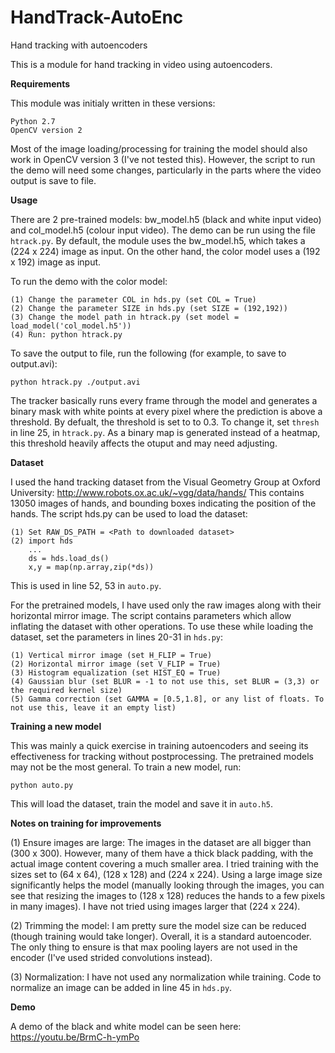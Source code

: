# HandTrack-AutoEnc
Hand tracking with autoencoders

This is a module for hand tracking in video using autoencoders.

**Requirements**

This module was initialy written in these versions:

    Python 2.7
    OpenCV version 2

Most of the image loading/processing for training the model should also work in OpenCV version 3 (I've not tested this). However, the script to run the demo will need some changes, particularly in the parts where the video output is save to file.

**Usage**

There are 2 pre-trained models: bw_model.h5 (black and white input video) and col_model.h5 (colour input video).
The demo can be run using the file `htrack.py`. By default, the module uses the bw_model.h5, which takes a (224 x 224) image as input.
On the other hand, the color model uses a (192 x 192) image as input.

To run the demo with the color model:

    (1) Change the parameter COL in hds.py (set COL = True)
    (2) Change the parameter SIZE in hds.py (set SIZE = (192,192))
    (3) Change the model path in htrack.py (set model = load_model('col_model.h5'))
    (4) Run: python htrack.py

To save the output to file, run the following (for example, to save to output.avi):

    python htrack.py ./output.avi

The tracker basically runs every frame through the model and generates a binary mask with white points at every pixel where the prediction is above a threshold. By defualt, the threshold is set to to 0.3. To change it, set `thresh` in line 25, in `htrack.py`.
As a binary map is generated instead of a heatmap, this threshold heavily affects the otuput and may need adjusting.

**Dataset**

I used the hand tracking dataset from the Visual Geometry Group at Oxford University: http://www.robots.ox.ac.uk/~vgg/data/hands/ 
This contains 13050 images of hands, and bounding boxes indicating the position of the hands.
The script hds.py can be used to load the dataset:

    (1) Set RAW_DS_PATH = <Path to downloaded dataset>
    (2) import hds
        ...
        ds = hds.load_ds()
        x,y = map(np.array,zip(*ds))

This is used in line 52, 53 in `auto.py`.

For the pretrained models, I have used only the raw images along with their horizontal mirror image. The script contains parameters which allow inflating the dataset with other operations. To use these while loading the dataset, set the parameters in lines 20-31 in `hds.py`:

    (1) Vertical mirror image (set H_FLIP = True)
    (2) Horizontal mirror image (set V_FLIP = True)
    (3) Histogram equalization (set HIST_EQ = True)
    (4) Gaussian blur (set BLUR = -1 to not use this, set BLUR = (3,3) or the required kernel size)
    (5) Gamma correction (set GAMMA = [0.5,1.8], or any list of floats. To not use this, leave it an empty list)

**Training a new model**

This was mainly a quick exercise in training autoencoders and seeing its effectiveness for tracking without postprocessing. The pretrained models may not be the most general. To train a new model, run:

    python auto.py

This will load the dataset, train the model and save it in `auto.h5`.

**Notes on training for improvements**

(1) Ensure images are large: The images in the dataset are all bigger than (300 x 300). However, many of them have a thick black padding, with the actual image content covering a much smaller area. I tried training with the sizes set to (64 x 64), (128 x 128) and (224 x 224). Using a large image size significantly helps the model (manually looking through the images, you can see that resizing the images to (128 x 128) reduces the hands to a few pixels in many images). I have not tried using images larger that (224 x 224).

(2) Trimming the model: I am pretty sure the model size can be reduced (though training would take longer). Overall, it is a standard autoencoder. The only thing to ensure is that max pooling layers are not used in the encoder (I've used strided convolutions instead).

(3) Normalization: I have not used any normalization while training. Code to normalize an image can be added in line 45 in `hds.py`.

**Demo**

A demo of the black and white model can be seen here: https://youtu.be/BrmC-h-ymPo
